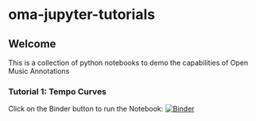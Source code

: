 # oma-jupyter-tutorials

## Welcome

This is a collection of python notebooks to demo the capabilities of Open Music Annotations

### Tutorial 1: Tempo Curves

Click on the Binder button to run the Notebook: [![Binder](https://mybinder.org/badge_logo.svg)](https://mybinder.org/v2/gh/KarajanResearch/oma-jupyter-tutorials/master?filepath=notebooks%2Ftempo.ipynb)
